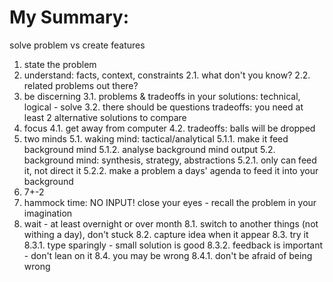 My Summary:
==========
solve problem vs create features
1. state the problem
2. understand: facts, context, constraints
2.1. what don't you know?
2.2. related problems out there?
3. be discerning
3.1. problems & tradeoffs in your solutions: technical, logical - solve
3.2. there should be questions
tradeoffs: you need at least 2 alternative solutions to compare
4. focus
4.1. get away from computer
4.2. tradeoffs: balls will be dropped
5. two minds
5.1. waking mind: tactical/analytical
5.1.1. make it feed background mind
5.1.2. analyse background mind output
5.2. background mind: synthesis, strategy, abstractions
5.2.1. only can feed it, not direct it
5.2.2. make a problem a days' agenda to feed it into your background
6. 7+-2
7. hammock time: NO INPUT! close your eyes - recall the problem in your imagination
8. wait - at least overnight or over month
8.1. switch to another things (not withing a day), don't stuck
8.2. capture idea when it appear
8.3. try it
8.3.1. type sparingly - small solution is good
8.3.2. feedback is important - don't lean on it
8.4. you may be wrong
8.4.1. don't be afraid of being wrong
